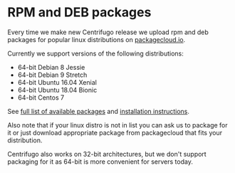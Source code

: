 # RPM and DEB packages

Every time we make new Centrifugo release we upload rpm and deb packages for
popular linux distributions on [packagecloud.io](https://packagecloud.io/FZambia/centrifugo).

Currently we support versions of the following distributions:

* 64-bit Debian 8 Jessie
* 64-bit Debian 9 Stretch
* 64-bit Ubuntu 16.04 Xenial
* 64-bit Ubuntu 18.04 Bionic
* 64-bit Centos 7

See [full list of available packages](https://packagecloud.io/FZambia/centrifugo) and
[installation instructions](https://packagecloud.io/FZambia/centrifugo/install).

Also note that if your linux distro is not in list you can ask us to package
for it or just download appropriate package from packagecloud that fits your
distribution.

Centrifugo also works on 32-bit architectures, but we don't support packaging for it
as 64-bit is more convenient for servers today.
